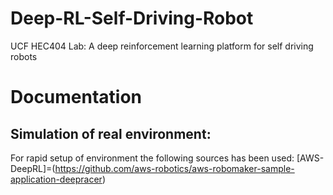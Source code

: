 # Deep-RL-Self-Driving-Robot
UCF HEC404 Lab: A deep reinforcement learning platform for self driving robots
# Documentation
## Simulation of real environment:
For rapid setup of environment the following sources has been used:
[AWS-DeepRL]=(https://github.com/aws-robotics/aws-robomaker-sample-application-deepracer)

